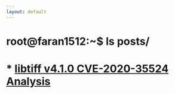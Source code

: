 ```yaml
---
layout: default
---
```


# root@faran1512:~$ ls posts/

# * [libtiff v4.1.0 CVE-2020-35524 Analysis](./libtiff%20v4.1.0%20CVE-2020-35524%20Analysis.md)

